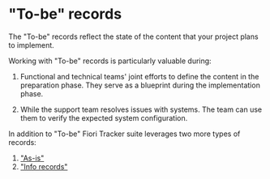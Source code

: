 # "To-be" records

The "To-be" records reflect the state of the content that your project plans to implement.
 
Working with "To-be" records is particularly valuable during:

1. Functional and technical teams' joint efforts to define the content in the preparation phase. They serve as a blueprint during the implementation phase.

2. While the support team resolves issues with systems. The team can use them to verify the expected system configuration.

In addition to "To-be" Fiori Tracker suite leverages two more types of records: 

1. ["As-is"](as-is.md)
2. ["Info records"](info-records.md)
